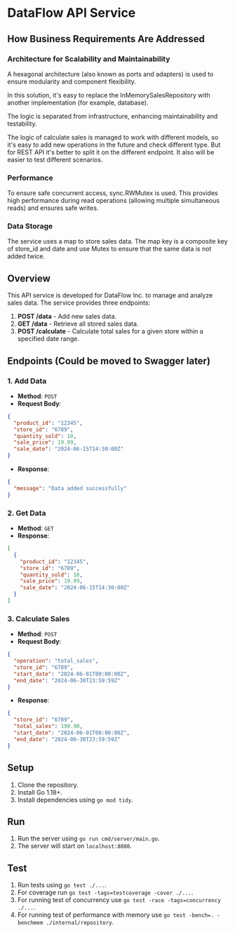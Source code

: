 # DataFlow API Service
## How Business Requirements Are Addressed
### Architecture for Scalability and Maintainability

A hexagonal architecture (also known as ports and adapters) is used to ensure modularity and component flexibility. 

In this solution, it's easy to replace the InMemorySalesRepository with another implementation (for example, database). 

The logic is separated from infrastructure, enhancing maintainability and testability.

The logic of calculate sales is managed to work with different models, so it's easy to add new operations in the future and check different type. But for REST API it's better to split it on the different endpoint. It also will be easier to test different scenarios.

### Performance

To ensure safe concurrent access, sync.RWMutex is used. This provides high performance during read operations (allowing multiple simultaneous reads) and ensures safe writes.

### Data Storage

The service uses a map to store sales data. The map key is a composite key of store_id and date and use Mutex to ensure that the same data is not added twice.

## Overview
This API service is developed for DataFlow Inc. to manage and analyze sales data. The service provides three endpoints:
1. **POST /data** - Add new sales data.
2. **GET /data** - Retrieve all stored sales data.
3. **POST /calculate** - Calculate total sales for a given store within a specified date range.

## Endpoints (Could be moved to Swagger later)
### 1. Add Data
- **Method**: `POST`
- **Request Body**:
```json
{
  "product_id": "12345",
  "store_id": "6789",
  "quantity_sold": 10,
  "sale_price": 19.99,
  "sale_date": "2024-06-15T14:30:00Z"
}
```
- **Response**:
```json
{
  "message": "Data added successfully"
}
```

### 2. Get Data
- **Method**: `GET`
- **Response**:
```json
[
  {
    "product_id": "12345",
    "store_id": "6789",
    "quantity_sold": 10,
    "sale_price": 19.99,
    "sale_date": "2024-06-15T14:30:00Z"
  }
]
```

### 3. Calculate Sales
- **Method**: `POST`
- **Request Body**:
```json
{
  "operation": "total_sales",
  "store_id": "6789",
  "start_date": "2024-06-01T00:00:00Z",
  "end_date": "2024-06-30T23:59:59Z"
}
```
- **Response**:
```json
{
  "store_id": "6789",
  "total_sales": 199.90,
  "start_date": "2024-06-01T00:00:00Z",
  "end_date": "2024-06-30T23:59:59Z"
}
```

## Setup
1. Clone the repository.
2. Install Go 1.18+.
3. Install dependencies using `go mod tidy`.

## Run
1. Run the server using `go run cmd/server/main.go`.
2. The server will start on `localhost:8080`.

## Test
1. Run tests using `go test ./...`.
2. For coverage run `go test -tags=testcoverage -cover ./...`.
3. For running test of concurrency use `go test -race -tags=concurrency ./...`.
4. For running test of performance with memory use `go test -bench=. -benchmem ./internal/repository`.
